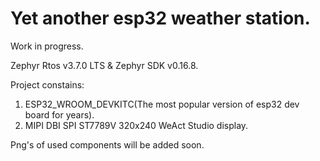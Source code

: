 # Yet another esp32 weather station.

Work in progress.

Zephyr Rtos v3.7.0 LTS & Zephyr SDK v0.16.8.

Project constains:
1. ESP32_WROOM_DEVKITC(The most popular version of esp32 dev board for years).
2. MIPI DBI SPI ST7789V 320x240 WeAct Studio display.

Png's of used components will be added soon.
